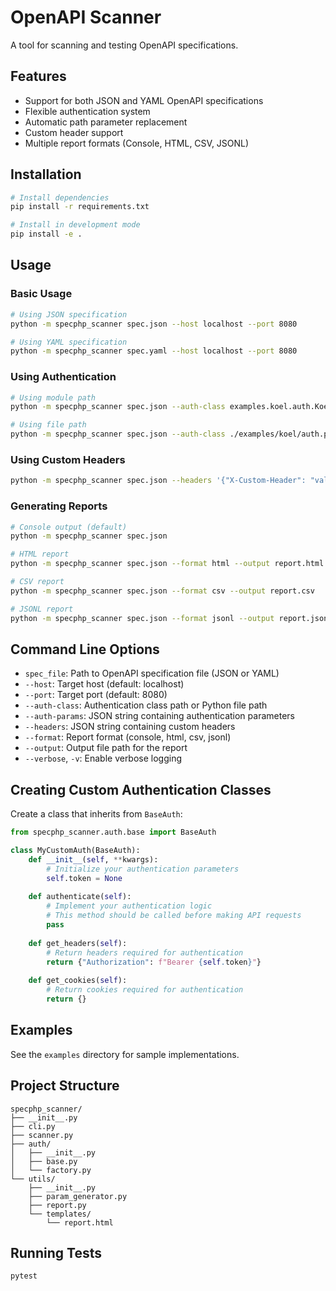 # OpenAPI Scanner

A tool for scanning and testing OpenAPI specifications.

## Features

- Support for both JSON and YAML OpenAPI specifications
- Flexible authentication system
- Automatic path parameter replacement
- Custom header support
- Multiple report formats (Console, HTML, CSV, JSONL)

## Installation

```bash
# Install dependencies
pip install -r requirements.txt

# Install in development mode
pip install -e .
```

## Usage

### Basic Usage

```bash
# Using JSON specification
python -m specphp_scanner spec.json --host localhost --port 8080

# Using YAML specification
python -m specphp_scanner spec.yaml --host localhost --port 8080
```

### Using Authentication

```bash
# Using module path
python -m specphp_scanner spec.json --auth-class examples.koel.auth.KoelAuth --auth-params '{"email": "user@example.com", "password": "secret"}'

# Using file path
python -m specphp_scanner spec.json --auth-class ./examples/koel/auth.py --auth-params '{"email": "user@example.com", "password": "secret"}'
```

### Using Custom Headers

```bash
python -m specphp_scanner spec.json --headers '{"X-Custom-Header": "value"}'
```

### Generating Reports

```bash
# Console output (default)
python -m specphp_scanner spec.json

# HTML report
python -m specphp_scanner spec.json --format html --output report.html

# CSV report
python -m specphp_scanner spec.json --format csv --output report.csv

# JSONL report
python -m specphp_scanner spec.json --format jsonl --output report.jsonl
```

## Command Line Options

- `spec_file`: Path to OpenAPI specification file (JSON or YAML)
- `--host`: Target host (default: localhost)
- `--port`: Target port (default: 8080)
- `--auth-class`: Authentication class path or Python file path
- `--auth-params`: JSON string containing authentication parameters
- `--headers`: JSON string containing custom headers
- `--format`: Report format (console, html, csv, jsonl)
- `--output`: Output file path for the report
- `--verbose`, `-v`: Enable verbose logging

## Creating Custom Authentication Classes

Create a class that inherits from `BaseAuth`:

```python
from specphp_scanner.auth.base import BaseAuth

class MyCustomAuth(BaseAuth):
    def __init__(self, **kwargs):
        # Initialize your authentication parameters
        self.token = None
        
    def authenticate(self):
        # Implement your authentication logic
        # This method should be called before making API requests
        pass
        
    def get_headers(self):
        # Return headers required for authentication
        return {"Authorization": f"Bearer {self.token}"}
        
    def get_cookies(self):
        # Return cookies required for authentication
        return {}
```

## Examples

See the `examples` directory for sample implementations.

## Project Structure

```
specphp_scanner/
├── __init__.py
├── cli.py
├── scanner.py
├── auth/
│   ├── __init__.py
│   ├── base.py
│   └── factory.py
└── utils/
    ├── __init__.py
    ├── param_generator.py
    ├── report.py
    └── templates/
        └── report.html
```

## Running Tests

```bash
pytest
```

